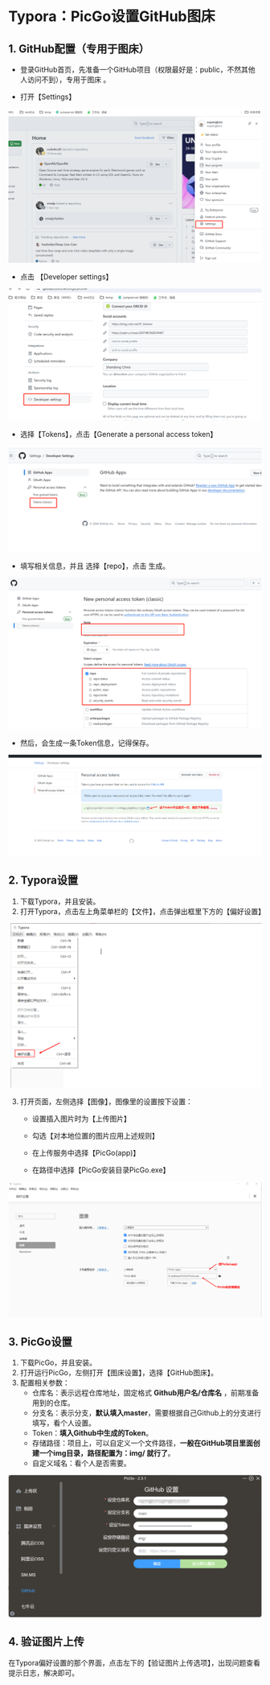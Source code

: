 # Typora：PicGo设置GitHub图床

## 1. GitHub配置（专用于图床）

- 登录GitHub首页，先准备一个GitHub项目（权限最好是：public，不然其他人访问不到），专用于图床 。

- 打开【Settings】

![image-20240813101253670](https://raw.githubusercontent.com/xupengboo/xupengboo-picture/main/img/image-20240813101253670.png)

- 点击 【Developer settings】

![image-20240813101334301](https://raw.githubusercontent.com/xupengboo/xupengboo-picture/main/img/image-20240813101334301.png)

- 选择【Tokens】，点击【Generate a personal access token】

![image-20240813101440859](https://raw.githubusercontent.com/xupengboo/xupengboo-picture/main/img/image-20240813101440859.png)

- 填写相关信息，并且 选择【repo】，点击 生成。

![image-20240813101649572](https://raw.githubusercontent.com/xupengboo/xupengboo-picture/main/img/image-20240813101649572.png)

- 然后，会生成一条Token信息，记得保存。

![image-20240813101750688](https://raw.githubusercontent.com/xupengboo/xupengboo-picture/main/img/image-20240813101750688.png)

## 2. Typora设置

1. 下载Typora，并且安装。
2. 打开Typora，点击左上角菜单栏的【文件】，点击弹出框里下方的【偏好设置】

![image-20240813102029856](https://raw.githubusercontent.com/xupengboo/xupengboo-picture/main/img/image-20240813102029856.png)

3. 打开页面，左侧选择【图像】，图像里的设置按下设置：

   - 设置插入图片时为【上传图片】

   - 勾选【对本地位置的图片应用上述规则】
   - 在上传服务中选择【PicGo(app)】
   - 在路径中选择【PicGo安装目录PicGo.exe】

![image-20240813102115620](https://raw.githubusercontent.com/xupengboo/xupengboo-picture/main/img/image-20240813102115620.png)



## 3. PicGo设置

1. 下载PicGo，并且安装。
2. 打开运行PicGo，左侧打开【图床设置】，选择【GitHub图床】。
3. 配置相关参数：
   - 仓库名：表示远程仓库地址，固定格式 **Github用户名/仓库名** ，前期准备用到的仓库。
   - 分支名：表示分支，**默认填入master**，需要根据自己Github上的分支进行填写，看个人设置。
   - Token：**填入Github中生成的Token**。
   - 存储路径：项目上，可以自定义一个文件路径，**一般在GitHub项目里面创建一个img目录，路径配置为：img/ 就行了**。
   - 自定义域名：看个人是否需要。

![image-20240813103255473](https://raw.githubusercontent.com/xupengboo/xupengboo-picture/main/img/image-20240813103255473.png)

## 4. 验证图片上传

在Typora偏好设置的那个界面，点击左下的【验证图片上传选项】，出现问题查看提示日志，解决即可。

